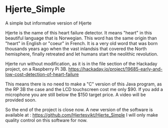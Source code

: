 # Hjerte_Simple
A simple but informative version of Hjerte

Hjerte is the name of this heart failure detector.
It means "heart" in this beautiful language that is Norwegian. This word has the same origin than "heart" in English or "coeur" in French. It is a very old word that was born thousands years ago when the vast inlandsis that covered the North hemisphere, finally retreated and let humans start the neolithic revolution.

Hjerte run without modification, as it is in the file section of the Hackaday project, on a Raspberry Pi 3B.
https://hackaday.io/project/19685-early-and-low-cost-detection-of-heart-failure

This means there is no need to make a "C" version of this Java program, as the RP 3B the case and the LCD touchscreen cost me only $90. If you add a microphone you are still below the $150 target price. A video will be provided soon.

So the end of the project is close now. A new version of the software is available at :
https://github.com/Hjertesvikt/Hjerte_Simple
I will only make quality control on this software for now.
